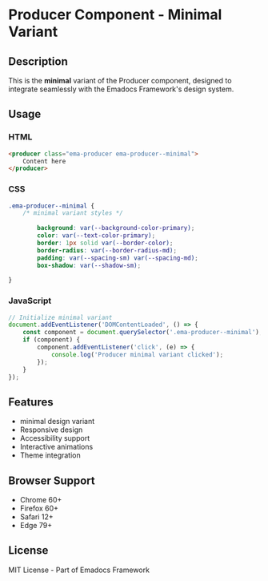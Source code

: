 # Producer Component - Minimal Variant

## Description
This is the **minimal** variant of the Producer component, designed to integrate seamlessly with the Emadocs Framework's design system.

## Usage

### HTML
```html
<producer class="ema-producer ema-producer--minimal">
    Content here
</producer>
```

### CSS
```css
.ema-producer--minimal {
    /* minimal variant styles */
    
        background: var(--background-color-primary);
        color: var(--text-color-primary);
        border: 1px solid var(--border-color);
        border-radius: var(--border-radius-md);
        padding: var(--spacing-sm) var(--spacing-md);
        box-shadow: var(--shadow-sm);
    
}
```

### JavaScript
```javascript
// Initialize minimal variant
document.addEventListener('DOMContentLoaded', () => {
    const component = document.querySelector('.ema-producer--minimal');
    if (component) {
        component.addEventListener('click', (e) => {
            console.log('Producer minimal variant clicked');
        });
    }
});
```

## Features
- minimal design variant
- Responsive design
- Accessibility support
- Interactive animations
- Theme integration

## Browser Support
- Chrome 60+
- Firefox 60+
- Safari 12+
- Edge 79+

## License
MIT License - Part of Emadocs Framework

